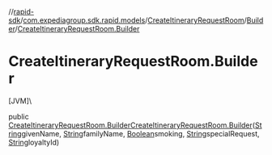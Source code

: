 //[rapid-sdk](../../../../index.md)/[com.expediagroup.sdk.rapid.models](../../index.md)/[CreateItineraryRequestRoom](../index.md)/[Builder](index.md)/[CreateItineraryRequestRoom.Builder](-create-itinerary-request-room.-builder.md)

# CreateItineraryRequestRoom.Builder

[JVM]\

public [CreateItineraryRequestRoom.Builder](index.md)[CreateItineraryRequestRoom.Builder](-create-itinerary-request-room.-builder.md)([String](https://docs.oracle.com/javase/8/docs/api/java/lang/String.html)givenName, [String](https://docs.oracle.com/javase/8/docs/api/java/lang/String.html)familyName, [Boolean](https://docs.oracle.com/javase/8/docs/api/java/lang/Boolean.html)smoking, [String](https://docs.oracle.com/javase/8/docs/api/java/lang/String.html)specialRequest, [String](https://docs.oracle.com/javase/8/docs/api/java/lang/String.html)loyaltyId)
